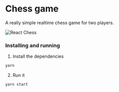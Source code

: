 # Chess game
A really simple realtime chess game for two players.

![React Chess](https://media.giphy.com/media/wKpTQDcWTOJBomxLCc/giphy.gif)

### Installing and running

1. Install the dependencies

```sh
yarn
```

2. Run it

```
yarn start
```
